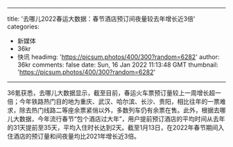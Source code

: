 
---
title: '去哪儿2022春运大数据：春节酒店预订间夜量较去年增长近3倍'
categories: 
 - 新媒体
 - 36kr
 - 快讯
headimg: 'https://picsum.photos/400/300?random=6282'
author: 36kr
comments: false
date: Sun, 16 Jan 2022 11:13:48 GMT
thumbnail: 'https://picsum.photos/400/300?random=6282'
---

<div>   
36氪获悉，去哪儿大数据显示，截至目前，春运火车票预订量较上一周增长超一倍；今年铁路热门目的地为重庆、武汉、哈尔滨、长沙、贵阳，相比往年的一票难求，除去热门线路二等座余票紧俏以外，多数列车仍有余票在售。此外，根据去哪儿大数据，今年流行春节“包个酒店过大年”，用户提前预订酒店的平均时间从去年的31天提前至35天，平均入住时长达到2天。截至1月13日，在2022年春节期间入住酒店的预订量和间夜量均比2021年增长近3倍。  
</div>
            